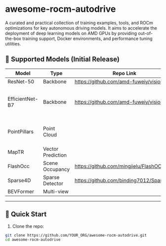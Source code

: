 # awesome-rocm-autodrive
A curated and practical collection of training examples, tools, and ROCm optimizations for key autonomous driving models. It aims to accelerate the deployment of deep learning models on AMD GPUs by providing out-of-the-box training support, Docker environments, and performance tuning utilities.

## 🔧 Supported Models (Initial Release)

| Model           | Type            | Repo Link                     | README for ROCm | Notes                              |
|------------------|------------------|--------------------------|---------------|-------------------------------------|
| ResNet-50        | Backbone         | https://github.com/amd-fuweiy/vision | [example/backbone](examples/backbone/readme.md)   |    |
| EfficientNet-B7  | Backbone         | https://github.com/amd-fuweiy/vision |    | Currently have performance issue with DWConv    |
| PointPillars     | Point Cloud      |  |    | Need ROCm mmcv to get better performance          |
| MapTR            | Vector Prediction|  |  |  |
| FlashOcc         | Scene Occupancy  | https://github.com/mingjielu/FlashOCC | [examples/occupancy/FlashOCC](examples/occupancy/FlashOCC) |         |
| Sparse4D         | Sparse Detector  | https://github.com/binding7012/Sparse4D |[examples/detection/sparse4d](examples/detection/sparse4d) | |
| BEVFormer        | Multi-view       |  |  |        |


---

## 🚀 Quick Start

1. Clone the repo:

```bash
git clone https://github.com/YOUR_ORG/awesome-rocm-autodrive.git
cd awesome-rocm-autodrive



